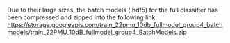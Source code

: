 Due to their large sizes, the batch models (.hdf5) for the full classifier has been compressed and zipped into the following link:
https://storage.googleapis.com/train_22pmu_10db_fullmodel_group4_batchmodels/train_22PMU_10dB_fullmodel_group4_BatchModels.zip

